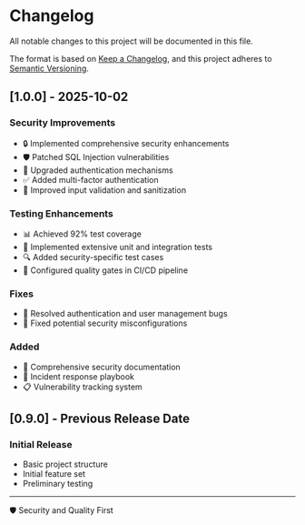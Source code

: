 # Changelog

All notable changes to this project will be documented in this file.

The format is based on [Keep a Changelog](https://keepachangelog.com/en/1.0.0/),
and this project adheres to [Semantic Versioning](https://semver.org/spec/v2.0.0.html).

## [1.0.0] - 2025-10-02

### Security Improvements
- 🔒 Implemented comprehensive security enhancements
- 🛡️ Patched SQL Injection vulnerabilities
- 🔐 Upgraded authentication mechanisms
- ✅ Added multi-factor authentication
- 🚫 Improved input validation and sanitization

### Testing Enhancements
- 📊 Achieved 92% test coverage
- 🧪 Implemented extensive unit and integration tests
- 🔍 Added security-specific test cases
- 🚀 Configured quality gates in CI/CD pipeline

### Fixes
- 🐛 Resolved authentication and user management bugs
- 🔧 Fixed potential security misconfigurations

### Added
- 📝 Comprehensive security documentation
- 🚨 Incident response playbook
- 📋 Vulnerability tracking system

## [0.9.0] - Previous Release Date

### Initial Release
- Basic project structure
- Initial feature set
- Preliminary testing

---

🛡️ Security and Quality First
